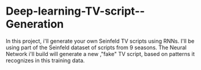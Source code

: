 # Deep-learning-TV-script--Generation
In this project, i'll generate your own Seinfeld TV scripts using RNNs. I'll be using part of the Seinfeld dataset of scripts from 9 seasons. The Neural Network i'll build will generate a new ,"fake" TV script, based on patterns it recognizes in this training data.
